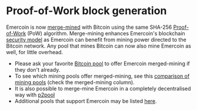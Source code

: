 # Proof-of-Work block generation

Emercoin is now [merge-mined](https://en.bitcoin.it/wiki/Merged_mining_specification) with
Bitcoin using the same SHA-256 [Proof-of-Work](http://en.wikipedia.org/wiki/Proof-of-work_system) (PoW)
algorithm. Merge-mining enhances Emercoin's blockchain [security
model](../Introduction/Security_Principles) as Emercoin can benefit from mining
power directed to the Bitcoin network. Any pool that mines Bitcoin can now also mine Emercoin as well, for little overhead.

-   Please ask your favorite [Bitcoin pool](https://blockchain.info/pools) to offer Emercoin merged-mining if they don't already.
-   To see which mining pools offer merged-mining, see this [comparison of mining pools](http://en.bitcoin.it/wiki/Comparison_of_mining_pools) (check the merged-mining column).
-   It is also possible to merge-mine Emercoin in a completely decentralised way with [p2pool](http://p2pool.org)
-   Additional pools that support Emercoin may be listed [here](../Links_&_Resources#page_PoW-Mining-Pools-and-Info).

